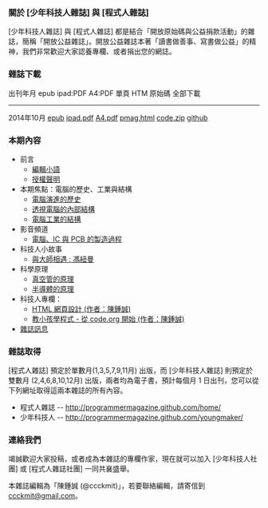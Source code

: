 ### 關於 [少年科技人雜誌] 與 [程式人雜誌]

[少年科技人雜誌] 與 [程式人雜誌] 都是結合「開放原始碼與公益捐款活動」的雜誌，簡稱「開放公益雜誌」。開放公益雜誌本著「讀書做善事、寫書做公益」的精神，我們非常歡迎大家認養專欄、或者捐出您的網誌。

### 雜誌下載

出刊年月       epub           ipad:PDF      A4:PDF     單頁 HTM     原始碼      全部下載
------------   ----------     -----------   --------   -----------  ----------  -------------
2014年10月     [epub]         [ipad.pdf]    [A4.pdf]   [pmag.html]  [code.zip]  [github]

### 本期內容
* 前言
    * [編輯小語](editor.html)
    * [授權聲明](license.html)
* 本期焦點：電腦的歷史、工業與結構
    * [電腦演進的歷史](focus1.html)
    * [透視電腦的內部結構](focus2.html)
    * [電腦工業的結構](focus3.html)
* 影音頻道 
	* [電腦、IC 與 PCB 的製造過程](video1.html)
* 科技人小故事
	* [與大師相遇 : 馮紐曼](people1.html)
* 科學原理
	* [真空管的原理](science1.html)
	* [半導體的原理](science2.html)
* 科技人專欄：
	* [HTML 網頁設計 (作者：陳鍾誠)](article1.html)
	* [教小孩學程式 - 從 code.org 開始 (作者：陳鍾誠)](article2.html)
* [雜誌訊息](info.html)

### 雜誌取得

[程式人雜誌] 預定於單數月(1,3,5,7,9,11月) 出版，而 [少年科技人雜誌] 則預定於雙數月 (2,4,6,8,10,12月) 出版，兩者均為電子書，預計每個月 1 日出刊，您可以從下列網址取得這兩本雜誌的所有內容。

* 程式人雜誌 -- <http://programmermagazine.github.com/home/>
* 少年科技人 -- <http://programmermagazine.github.com/youngmaker/>

### 連絡我們

竭誠歡迎大家投稿，或者成為本雜誌的專欄作家，現在就可以加入 [少年科技人社團] 或  [程式人雜誌社團] 一同共襄盛舉。

本雜誌編輯為「陳鍾誠 (@ccckmit)」，若要聯絡編輯，請寄信到 <ccckmit@gmail.com>。

[epub]: ../book/A4.epub
[ipad.pdf]: ../book/ipad.pdf
[A4.pdf]: ../book/A4.pdf
[code.zip]: ../code.zip
[pmag.html]: ../book/pmag.html
[github]: https://github.com/programmermagazine/y201410

